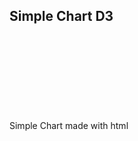 ## Simple Chart D3

Simple Chart made with html <svg> tag, d3 library, and vanilla JavaScript. I created DUMMY_DATA for this project which displays charts. There is a scaling functions X axis and Y axis. The height and the width had been coded dynamically. A function setTimeout() had been added to explain the importance of .selectAll from d3 library. 
